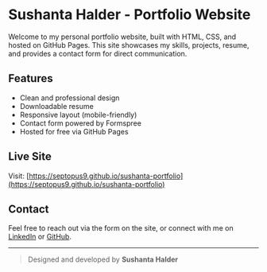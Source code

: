 # Sushanta Halder - Portfolio Website

Welcome to my personal portfolio website, built with HTML, CSS, and hosted on GitHub Pages. This site showcases my skills, projects, resume, and provides a contact form for direct communication.

## Features

- Clean and professional design
- Downloadable resume
- Responsive layout (mobile-friendly)
- Contact form powered by Formspree
- Hosted for free via GitHub Pages

## Live Site

Visit: [https://septopus9.github.io/sushanta-portfolio](https://septopus9.github.io/sushanta-portfolio)

## Contact

Feel free to reach out via the form on the site, or connect with me on [LinkedIn](https://linkedin.com/in/yourprofile) or [GitHub](https://github.com/yourusername).

---

> Designed and developed by **Sushanta Halder**